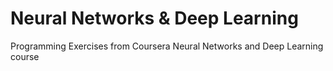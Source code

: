 # Neural Networks & Deep Learning
Programming Exercises from Coursera Neural Networks and Deep Learning course
